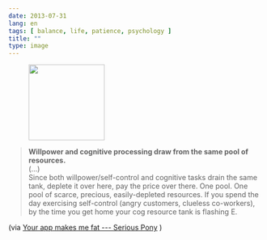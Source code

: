 ```yaml
---
date: 2013-07-31
lang: en
tags: [ balance, life, patience, psychology ]
title: ""
type: image
---
```


<figure>
<a
href="https://hugo.ferreira.cc/willpower-and-cognitive-processing-draw-from-the/attachment/414/"
rel="attachment"><img
src="https://hugo.ferreira.cc/wp-content/uploads/2013/07/tumblr_mqtn77JNPK1qz82meo1_500-150x150.jpg"
width="150" height="150" /></a></figure>

> **Willpower and cognitive processing draw from the same pool of
> resources.**\
> (...)\
> Since both willpower/self-control and cognitive tasks drain the same
> tank, deplete it over here, pay the price over there. One pool. One
> pool of scarce, precious, easily-depleted resources. If you spend the
> day exercising self-control (angry customers, clueless co-workers), by
> the time you get home your cog resource tank is flashing E.

(via [Your app makes me fat --- Serious
Pony](http://seriouspony.com/blog/2013/7/24/your-app-makes-me-fat) )

